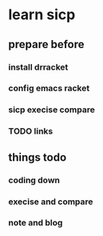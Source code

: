 # learn sicp

## prepare before

### install drracket

### config emacs racket

### sicp execise compare

### TODO links

## things todo

### coding down

### execise and compare

### note and blog
